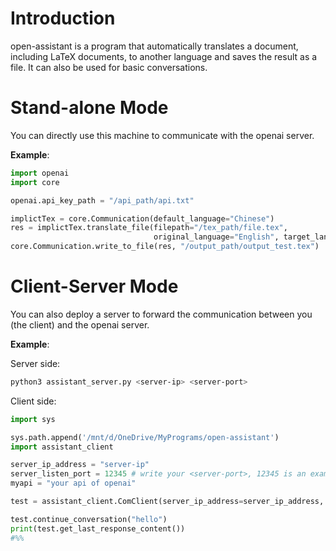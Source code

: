 # Introduction

open-assistant is a program that automatically translates a document, including LaTeX documents, to another language and saves the result as a file. It can also be used for basic conversations.

# Stand-alone Mode

You can directly use this machine to communicate with the openai server.

**Example**:

```python
import openai
import core

openai.api_key_path = "/api_path/api.txt"

implictTex = core.Communication(default_language="Chinese")
res = implictTex.translate_file(filepath="/tex_path/file.tex",
                                original_language="English", target_language="Chinese", latex=True)
core.Communication.write_to_file(res, "/output_path/output_test.tex")
```

# Client-Server Mode

You can also deploy a server to forward the communication between you (the client) and the openai server.

**Example**:

Server side:

```bash
python3 assistant_server.py <server-ip> <server-port>
```

Client side:

```python
import sys

sys.path.append('/mnt/d/OneDrive/MyPrograms/open-assistant')
import assistant_client

server_ip_address = "server-ip"
server_listen_port = 12345 # write your <server-port>, 12345 is an example
myapi = "your api of openai"

test = assistant_client.ComClient(server_ip_address=server_ip_address, server_port=server_listen_port, api=myapi)

test.continue_conversation("hello")
print(test.get_last_response_content())
#%%

```
